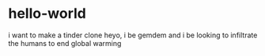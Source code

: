 # hello-world
i want to make a tinder clone
heyo, i be gemdem and i be looking to infiltrate the humans to end global warming 
